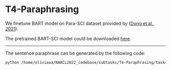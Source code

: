 # T4-Paraphrasing

We finetune BART model on Para-SCI dataset provided by ([Dong et al., 2021](https://aclanthology.org/2021.eacl-main.33.pdf)).

The pretrained BART-SCI model could be downloaded [here](https://drive.google.com/drive/folders/1CDa1LyGdZkrXiLAFsfxnP6dqTvUnvi3l?usp=sharing).

---

The sentence paraphrase can be generated by the following code:

```bash
python /home/oliviaaa/NAACL2022_codebase/subtasks/T4-Paraphrasing/task4_gen.py --model_path <model_path> --task1_out_path <task1_output path> --output_path <output_sentence path (pkl)> --device cuda --verbose True
```

